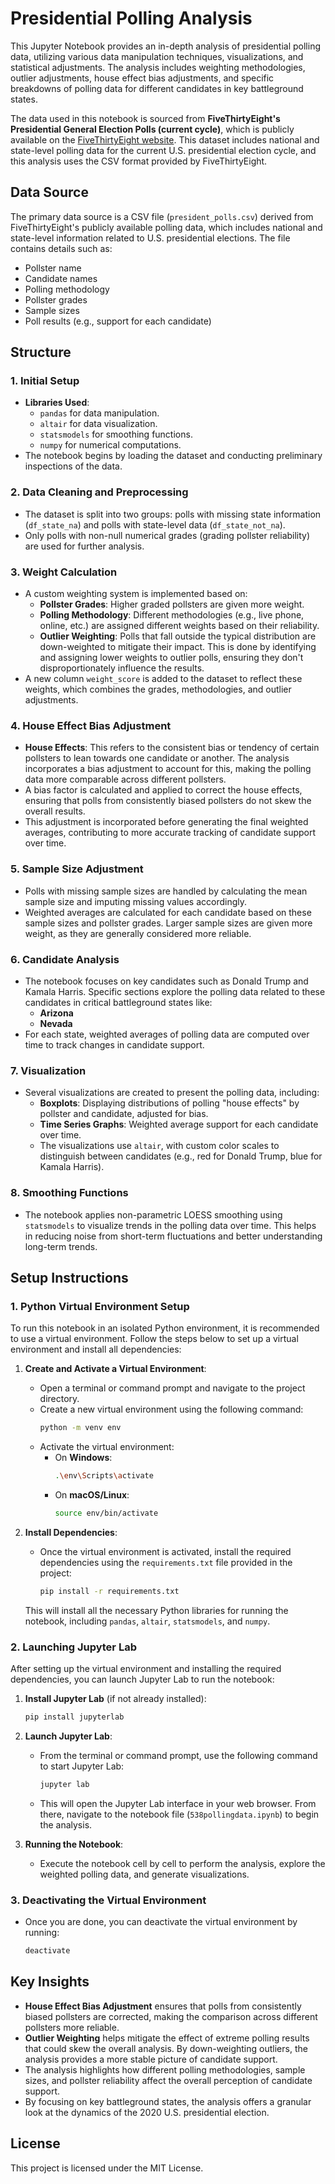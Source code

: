 
# Presidential Polling Analysis

This Jupyter Notebook provides an in-depth analysis of presidential polling data, utilizing various data manipulation techniques, visualizations, and statistical adjustments. The analysis includes weighting methodologies, outlier adjustments, house effect bias adjustments, and specific breakdowns of polling data for different candidates in key battleground states.

The data used in this notebook is sourced from **FiveThirtyEight's Presidential General Election Polls (current cycle)**, which is publicly available on the [FiveThirtyEight website](https://projects.fivethirtyeight.com/polls/president-general/). This dataset includes national and state-level polling data for the current U.S. presidential election cycle, and this analysis uses the CSV format provided by FiveThirtyEight.

## Data Source

The primary data source is a CSV file (`president_polls.csv`) derived from FiveThirtyEight's publicly available polling data, which includes national and state-level information related to U.S. presidential elections. The file contains details such as:
   - Pollster name
   - Candidate names
   - Polling methodology
   - Pollster grades
   - Sample sizes
   - Poll results (e.g., support for each candidate)

## Structure

### 1. **Initial Setup**
   - **Libraries Used**: 
     - `pandas` for data manipulation.
     - `altair` for data visualization.
     - `statsmodels` for smoothing functions.
     - `numpy` for numerical computations.
   - The notebook begins by loading the dataset and conducting preliminary inspections of the data.

### 2. **Data Cleaning and Preprocessing**
   - The dataset is split into two groups: polls with missing state information (`df_state_na`) and polls with state-level data (`df_state_not_na`).
   - Only polls with non-null numerical grades (grading pollster reliability) are used for further analysis.

### 3. **Weight Calculation**
   - A custom weighting system is implemented based on:
     - **Pollster Grades**: Higher graded pollsters are given more weight.
     - **Polling Methodology**: Different methodologies (e.g., live phone, online, etc.) are assigned different weights based on their reliability.
     - **Outlier Weighting**: Polls that fall outside the typical distribution are down-weighted to mitigate their impact. This is done by identifying and assigning lower weights to outlier polls, ensuring they don't disproportionately influence the results.
   - A new column `weight_score` is added to the dataset to reflect these weights, which combines the grades, methodologies, and outlier adjustments.

### 4. **House Effect Bias Adjustment**
   - **House Effects**: This refers to the consistent bias or tendency of certain pollsters to lean towards one candidate or another. The analysis incorporates a bias adjustment to account for this, making the polling data more comparable across different pollsters.
   - A bias factor is calculated and applied to correct the house effects, ensuring that polls from consistently biased pollsters do not skew the overall results.
   - This adjustment is incorporated before generating the final weighted averages, contributing to more accurate tracking of candidate support over time.

### 5. **Sample Size Adjustment**
   - Polls with missing sample sizes are handled by calculating the mean sample size and imputing missing values accordingly.
   - Weighted averages are calculated for each candidate based on these sample sizes and pollster grades. Larger sample sizes are given more weight, as they are generally considered more reliable.

### 6. **Candidate Analysis**
   - The notebook focuses on key candidates such as Donald Trump and Kamala Harris. Specific sections explore the polling data related to these candidates in critical battleground states like:
     - **Arizona**
     - **Nevada**
   - For each state, weighted averages of polling data are computed over time to track changes in candidate support.

### 7. **Visualization**
   - Several visualizations are created to present the polling data, including:
     - **Boxplots**: Displaying distributions of polling "house effects" by pollster and candidate, adjusted for bias.
     - **Time Series Graphs**: Weighted average support for each candidate over time.
     - The visualizations use `altair`, with custom color scales to distinguish between candidates (e.g., red for Donald Trump, blue for Kamala Harris).

### 8. **Smoothing Functions**
   - The notebook applies non-parametric LOESS smoothing using `statsmodels` to visualize trends in the polling data over time. This helps in reducing noise from short-term fluctuations and better understanding long-term trends.

## Setup Instructions

### 1. **Python Virtual Environment Setup**

To run this notebook in an isolated Python environment, it is recommended to use a virtual environment. Follow the steps below to set up a virtual environment and install all dependencies:

1. **Create and Activate a Virtual Environment**:
   - Open a terminal or command prompt and navigate to the project directory.
   - Create a new virtual environment using the following command:
     ```bash
     python -m venv env
     ```
   - Activate the virtual environment:
     - On **Windows**:
       ```bash
       .\env\Scripts\activate
       ```
     - On **macOS/Linux**:
       ```bash
       source env/bin/activate
       ```

2. **Install Dependencies**:
   - Once the virtual environment is activated, install the required dependencies using the `requirements.txt` file provided in the project:
     ```bash
     pip install -r requirements.txt
     ```
   This will install all the necessary Python libraries for running the notebook, including `pandas`, `altair`, `statsmodels`, and `numpy`.

### 2. **Launching Jupyter Lab**

After setting up the virtual environment and installing the required dependencies, you can launch Jupyter Lab to run the notebook:

1. **Install Jupyter Lab** (if not already installed):
   ```bash
   pip install jupyterlab
   ```

2. **Launch Jupyter Lab**:
   - From the terminal or command prompt, use the following command to start Jupyter Lab:
     ```bash
     jupyter lab
     ```
   - This will open the Jupyter Lab interface in your web browser. From there, navigate to the notebook file (`538pollingdata.ipynb`) to begin the analysis.

3. **Running the Notebook**:
   - Execute the notebook cell by cell to perform the analysis, explore the weighted polling data, and generate visualizations.

### 3. **Deactivating the Virtual Environment**
   - Once you are done, you can deactivate the virtual environment by running:
     ```bash
     deactivate
     ```

## Key Insights

- **House Effect Bias Adjustment** ensures that polls from consistently biased pollsters are corrected, making the comparison across different pollsters more reliable.
- **Outlier Weighting** helps mitigate the effect of extreme polling results that could skew the overall analysis. By down-weighting outliers, the analysis provides a more stable picture of candidate support.
- The analysis highlights how different polling methodologies, sample sizes, and pollster reliability affect the overall perception of candidate support.
- By focusing on key battleground states, the analysis offers a granular look at the dynamics of the 2020 U.S. presidential election.

## License

This project is licensed under the MIT License.

